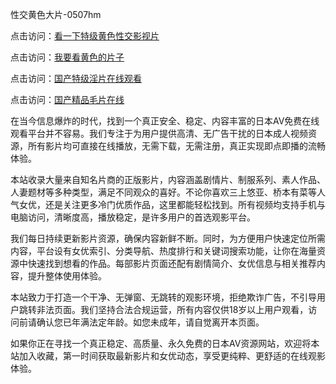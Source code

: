 性交黄色大片-0507hm


点击访问：<a href="https://gfd-5xg.pages.dev/">看一下特级黄色性交影视片</a>

点击访问：<a href="https://fdhf-454.pages.dev/">我要看黄色的片子</a>

点击访问：<a href="https://bered.pages.dev/">国产特级淫片在线观看</a>

点击访问：<a href="https://rtj-3zo.pages.dev/">国产精品毛片在线</a>


在当今信息爆炸的时代，找到一个真正安全、稳定、内容丰富的日本AV免费在线观看平台并不容易。我们专注于为用户提供高清、无广告干扰的日本成人视频资源，所有影片均可直接在线播放，无需下载，无需注册，真正实现即点即播的流畅体验。

本站收录大量来自知名片商的正版影片，内容涵盖剧情片、制服系列、素人作品、人妻题材等多种类型，满足不同观众的喜好。不论你喜欢三上悠亚、桥本有菜等人气女优，还是关注更多冷门优质作品，这里都能轻松找到。所有视频均支持手机与电脑访问，清晰度高，播放稳定，是许多用户的首选观影平台。

我们每日持续更新影片资源，确保内容新鲜不断。同时，为方便用户快速定位所需内容，平台设有女优索引、分类导航、热度排行和关键词搜索功能，让你在海量资源中快速找到想看的作品。每部影片页面还配有剧情简介、女优信息与相关推荐内容，提升整体使用体验。

本站致力于打造一个干净、无弹窗、无跳转的观影环境，拒绝欺诈广告，不引导用户跳转非法页面。我们坚持合法合规运营，所有内容仅供18岁以上用户观看，访问前请确认您已年满法定年龄。如您未成年，请自觉离开本页面。

如果你正在寻找一个真正稳定、高质量、永久免费的日本AV资源网站，欢迎将本站加入收藏，第一时间获取最新影片和女优动态，享受更纯粹、更舒适的在线观影体验。


<span style="display:none;">[Canonical link]( ）</span>

